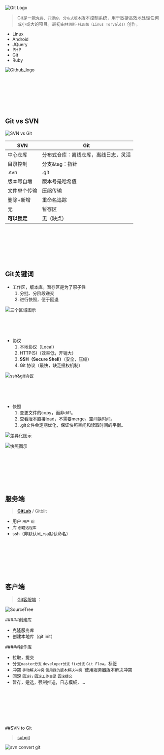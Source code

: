 

![Git Logo](https://github.com/mzying2013/GitShare/blob/master/logo@2x.png?raw=true)


>Git是一款`免费`、`开源的`、`分布式版本`版本控制系统，用于敏捷高效地处理任何或小或大的项目。最初由`林纳斯·托瓦兹（Linus Torvalds）`创作。


- Linux
- Android
- JQuery
- PHP
- Git
- Ruby

![Github_logo](https://github.com/mzying2013/GitShare/blob/master/GitHub-Mark.png?raw=true)


<br/><br/><br/><br/><br/><br/>






## Git vs SVN

![SVN vs Git](https://github.com/mzying2013/GitShare/blob/master/svn-vs-git.png?raw=true)

| SVN      | Git                |
| -------- | ------------------ |
| 中心仓库     | 分布式仓库：离线仓库，离线日志，灵活 |
| 目录控制     | 分支&tag：指针          |
| .svn     | .git               |
| 版本号自增    | 版本号是哈希值            |
| 文件单个传输   | 压缩传输               |
| 删除+新增    | 重命名追踪              |
| 无        | 暂存区                |
| **可以锁定** | 无（缺点）              |

<br/><br/><br/><br/><br/><br/>





## Git关键词

- 工作区，版本库。暂存区是为了原子性
  1. 分批、分阶段递交 
  2. 进行快照，便于回退


![三个区域图示](https://github.com/mzying2013/GitShare/blob/master/%E4%B8%89%E4%B8%AA%E5%8C%BA%E5%9F%9F%E5%9B%BE%E7%A4%BA.jpeg?raw=true)

<br/><br/><br/>





- 协议
  1. 本地协议（Local）
  2. HTTP(S)（效率低，开销大）
  3. **SSH（Secure Shell）**（安全，压缩）
  4. Git 协议（最快，缺乏授权机制）


![ssh&git协议](https://github.com/mzying2013/GitShare/blob/master/ssh_http_proxy.png?raw=true)

<br/><br/><br/>





- 快照
  1. 变更文件的copy，而非diff。
  2. 查看版本直接load，不需要merge。空间换时间。
  3. .git文件会定期优化，保证快照空间和读取时间的平衡。


![差异化图示](https://github.com/mzying2013/GitShare/blob/master/%E5%B7%AE%E5%BC%82%E6%80%A7%E6%AF%94%E8%BE%83.png?raw=true)



![快照图示](https://github.com/mzying2013/GitShare/blob/master/%E5%BF%AB%E7%85%A7%E6%AF%94%E8%BE%83.png?raw=true)

<br/><br/><br/><br/><br/><br/>




## 服务端
> [**GitLab**](http://172.16.2.187/) / Gitblit

- 用户 `用户` `组`
- 库 `创建远程库`
- ssh（非默认id_rsa默认命名）

<br/><br/><br/><br/><br/><br/>

## 客户端
>[Git客服端](https://git-scm.com/downloads/guis) ：

![SourceTree](https://github.com/mzying2013/GitShare/blob/master/SourceTree.png?raw=true)

#####创建库
- 克隆服务库 
- 创建本地库（git init）

#####操作库 
- 拉取，提交
- 分支`master分支` `developer分支` `fix分支` `Git Flow`，标签 
- 冲突 `手动解决冲突` `使用我的版本解决冲突` `使用服务器版本解决冲突
- 回滚 `回滚行` `回滚工作目录` `回滚提交`
- 暂存，遴选，强制推送，日志模板，...


<br/><br/><br/><br/><br/><br/>

##SVN to Git
>[subgit](http://www.subgit.com/)

![svn convert git](https://github.com/mzying2013/GitShare/blob/master/svn-convert-git.png?raw=true)


